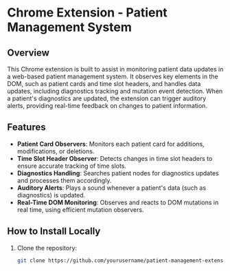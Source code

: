 # Chrome Extension - Patient Management System

## Overview

This Chrome extension is built to assist in monitoring patient data updates in a web-based patient management system. It observes key elements in the DOM, such as patient cards and time slot headers, and handles data updates, including diagnostics tracking and mutation event detection. When a patient's diagnostics are updated, the extension can trigger auditory alerts, providing real-time feedback on changes to patient information.

## Features

- **Patient Card Observers**: Monitors each patient card for additions, modifications, or deletions.
- **Time Slot Header Observer**: Detects changes in time slot headers to ensure accurate tracking of time slots.
- **Diagnostics Handling**: Searches patient nodes for diagnostics updates and processes them accordingly.
- **Auditory Alerts**: Plays a sound whenever a patient's data (such as diagnostics) is updated.
- **Real-Time DOM Monitoring**: Observes and reacts to DOM mutations in real time, using efficient mutation observers.
  
## How to Install Locally

1. Clone the repository:
   ```bash
   git clone https://github.com/yourusername/patient-management-extension.git
